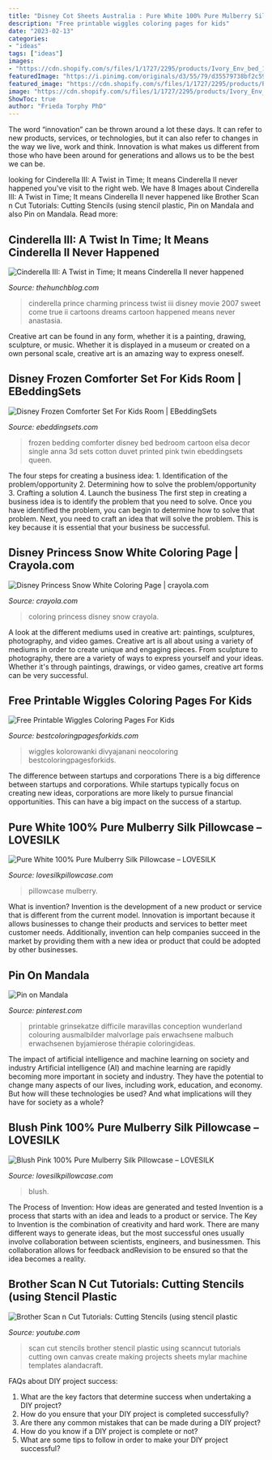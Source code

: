 ```yaml
---
title: "Disney Cot Sheets Australia : Pure White 100% Pure Mulberry Silk Pillowcase – Lovesilk"
description: "Free printable wiggles coloring pages for kids"
date: "2023-02-13"
categories:
- "ideas"
tags: ["ideas"]
images:
- "https://cdn.shopify.com/s/files/1/1727/2295/products/Ivory_Env_bed_1000v664_530x@2x.jpg?v=1556686840"
featuredImage: "https://i.pinimg.com/originals/d3/55/79/d35579738bf2c59761e596255df956a9.jpg"
featured_image: "https://cdn.shopify.com/s/files/1/1727/2295/products/Pink_6_in_situ_Small_530x@2x.jpg?v=1556686686"
image: "https://cdn.shopify.com/s/files/1/1727/2295/products/Ivory_Env_bed_1000v664_530x@2x.jpg?v=1556686840"
ShowToc: true
author: "Frieda Torphy PhD"
---
```



The word “innovation” can be thrown around a lot these days. It can refer to new products, services, or technologies, but it can also refer to changes in the way we live, work and think. Innovation is what makes us different from those who have been around for generations and allows us to be the best we can be.

	

		
looking for Cinderella III: A Twist in Time; It means Cinderella II never happened you've visit to the right web. We have 8 Images about Cinderella III: A Twist in Time; It means Cinderella II never happened like Brother Scan n Cut Tutorials: Cutting Stencils (using stencil plastic, Pin on Mandala and also Pin on Mandala. Read more:
		
    
## Cinderella III: A Twist In Time; It Means Cinderella II Never Happened

<img loading=lazy src="https://www.thehunchblog.com/wp-content/uploads/2014/05/cinderella-iii-6.png" onerror="this.onerror=null;this.src='https://tse1.mm.bing.net/th?id=OIP.NTdQhfpFZbFDJfy4hhQj-wHaD9&amp;pid=15.1';" alt="Cinderella III: A Twist in Time; It means Cinderella II never happened">

_Source: thehunchblog.com_

>cinderella prince charming princess twist iii disney movie 2007 sweet come true ii cartoons dreams cartoon happened means never anastasia. 

	

Creative art can be found in any form, whether it is a painting, drawing, sculpture, or music. Whether it is displayed in a museum or created on a own personal scale, creative art is an amazing way to express oneself.

    
## Disney Frozen Comforter Set For Kids Room | EBeddingSets

<img loading=lazy src="https://www.ebeddingsets.com/wp-content/uploads/2018/04/Disney-Frozen-Comforter-Set-for-Kids-Room-9.jpg" onerror="this.onerror=null;this.src='https://tse4.mm.bing.net/th?id=OIP.UU0f6qIxv5awWdtKt3SHMQHaHS&amp;pid=15.1';" alt="Disney Frozen Comforter Set For Kids Room | EBeddingSets">

_Source: ebeddingsets.com_

>frozen bedding comforter disney bed bedroom cartoon elsa decor single anna 3d sets cotton duvet printed pink twin ebeddingsets queen. 

	

The four steps for creating a business idea: 1. Identification of the problem/opportunity 2. Determining how to solve the problem/opportunity 3. Crafting a solution 4. Launch the business
The first step in creating a business idea is to identify the problem that you need to solve. Once you have identified the problem, you can begin to determine how to solve that problem. Next, you need to craft an idea that will solve the problem. This is key because it is essential that your business be successful.

    
## Disney Princess Snow White Coloring Page | Crayola.com

<img loading=lazy src="https://www.crayola.com/-/media/Crayola/Coloring-Page/coloring_pages/1824.gif?mh=762&amp;mw=645" onerror="this.onerror=null;this.src='https://tse4.mm.bing.net/th?id=OIP.YlYbPDOhskmIwuSy4LUdrQHaKA&amp;pid=15.1';" alt="Disney Princess Snow White Coloring Page | crayola.com">

_Source: crayola.com_

>coloring princess disney snow crayola. 

	

A look at the different mediums used in creative art: paintings, sculptures, photography, and video games.
Creative art is all about using a variety of mediums in order to create unique and engaging pieces. From sculpture to photography, there are a variety of ways to express yourself and your ideas. Whether it's through paintings, drawings, or video games, creative art forms can be very successful.

    
## Free Printable Wiggles Coloring Pages For Kids

<img loading=lazy src="https://www.bestcoloringpagesforkids.com/wp-content/uploads/2013/12/Wiggles-Coloring-Pages-1024x742.png" onerror="this.onerror=null;this.src='https://tse4.mm.bing.net/th?id=OIP.zPG7rYoa-zv157R_MQP4XgHaFX&amp;pid=15.1';" alt="Free Printable Wiggles Coloring Pages For Kids">

_Source: bestcoloringpagesforkids.com_

>wiggles kolorowanki divyajanani neocoloring bestcoloringpagesforkids. 

	

The difference between startups and corporations
There is a big difference between startups and corporations. While startups typically focus on creating new ideas, corporations are more likely to pursue financial opportunities. This can have a big impact on the success of a startup.

    
## Pure White 100% Pure Mulberry Silk Pillowcase – LOVESILK

<img loading=lazy src="https://cdn.shopify.com/s/files/1/1727/2295/products/Ivory_Env_bed_1000v664_530x@2x.jpg?v=1556686840" onerror="this.onerror=null;this.src='https://tse2.mm.bing.net/th?id=OIP.GfZMwZfWlt0_EyJrWNPypQHaE8&amp;pid=15.1';" alt="Pure White 100% Pure Mulberry Silk Pillowcase – LOVESILK">

_Source: lovesilkpillowcase.com_

>pillowcase mulberry. 

	

What is invention?
Invention is the development of a new product or service that is different from the current model. Innovation is important because it allows businesses to change their products and services to better meet customer needs. Additionally, invention can help companies succeed in the market by providing them with a new idea or product that could be adopted by other businesses.

    
## Pin On Mandala

<img loading=lazy src="https://i.pinimg.com/originals/d3/55/79/d35579738bf2c59761e596255df956a9.jpg" onerror="this.onerror=null;this.src='https://tse1.mm.bing.net/th?id=OIP.1c-j-HR63ISNDvS1iqdGTQHaHa&amp;pid=15.1';" alt="Pin on Mandala">

_Source: pinterest.com_

>printable grinsekatze difficile maravillas conception wunderland colouring ausmalbilder malvorlage país erwachsene malbuch erwachsenen byjamierose thérapie coloringideas. 

	

The impact of artificial intelligence and machine learning on society and industry
Artificial intelligence (AI) and machine learning are rapidly becoming more important in society and industry. They have the potential to change many aspects of our lives, including work, education, and economy. But how will these technologies be used? And what implications will they have for society as a whole?

    
## Blush Pink 100% Pure Mulberry Silk Pillowcase – LOVESILK

<img loading=lazy src="https://cdn.shopify.com/s/files/1/1727/2295/products/Pink_6_in_situ_Small_530x@2x.jpg?v=1556686686" onerror="this.onerror=null;this.src='https://tse3.mm.bing.net/th?id=OIP.ca1Gqb6Ez24ar_DL-9HdygHaE8&amp;pid=15.1';" alt="Blush Pink 100% Pure Mulberry Silk Pillowcase – LOVESILK">

_Source: lovesilkpillowcase.com_

>blush. 

	

The Process of Invention: How ideas are generated and tested
Invention is a process that starts with an idea and leads to a product or service. The Key to Invention is the combination of creativity and hard work. There are many different ways to generate ideas, but the most successful ones usually involve collaboration between scientists, engineers, and businessmen. This collaboration allows for feedback andRevision to be ensured so that the idea becomes a reality.

    
## Brother Scan N Cut Tutorials: Cutting Stencils (using Stencil Plastic

<img loading=lazy src="https://i.ytimg.com/vi/x0fjxfyCz4Y/maxresdefault.jpg" onerror="this.onerror=null;this.src='https://tse2.mm.bing.net/th?id=OIP.0HOL_L9uwGFvYuwDQUgTfQHaEK&amp;pid=15.1';" alt="Brother Scan n Cut Tutorials: Cutting Stencils (using stencil plastic">

_Source: youtube.com_

>scan cut stencils brother stencil plastic using scanncut tutorials cutting own canvas create making projects sheets mylar machine templates alandacraft. 

	

FAQs about DIY project success:
1. What are the key factors that determine success when undertaking a DIY project?
2. How do you ensure that your DIY project is completed successfully? 
3. Are there any common mistakes that can be made during a DIY project? 
4. How do you know if a DIY project is complete or not? 
5. What are some tips to follow in order to make your DIY project successful?

